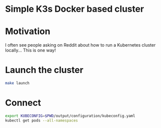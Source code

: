 # Simple K3s Docker based cluster

# Motivation
I often see people asking on Reddit about how to run a Kubernetes cluster locally... This is one way!

# Launch the cluster
```sh
make launch
```

# Connect
```sh
export KUBECONFIG=$PWD/output/configuration/kubeconfig.yaml
kubectl get pods --all-namespaces
```
